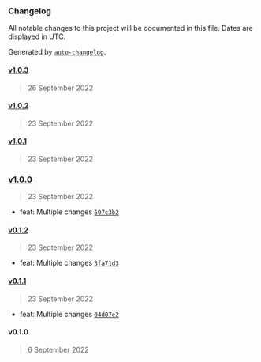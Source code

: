 ### Changelog

All notable changes to this project will be documented in this file. Dates are displayed in UTC.

Generated by [`auto-changelog`](https://github.com/CookPete/auto-changelog).

#### [v1.0.3](https://github.com/ilyub/lodash-commonjs-es/compare/v1.0.2...v1.0.3)

> 26 September 2022

#### [v1.0.2](https://github.com/ilyub/lodash-commonjs-es/compare/v1.0.1...v1.0.2)

> 23 September 2022

#### [v1.0.1](https://github.com/ilyub/lodash-commonjs-es/compare/v1.0.0...v1.0.1)

> 23 September 2022

### [v1.0.0](https://github.com/ilyub/lodash-commonjs-es/compare/v0.1.2...v1.0.0)

> 23 September 2022

- feat: Multiple changes [`507c3b2`](https://github.com/ilyub/lodash-commonjs-es/commit/507c3b28d754efd83d7836aaae58286028177484)

#### [v0.1.2](https://github.com/ilyub/lodash-commonjs-es/compare/v0.1.1...v0.1.2)

> 23 September 2022

- feat: Multiple changes [`3fa71d3`](https://github.com/ilyub/lodash-commonjs-es/commit/3fa71d3f41e36343bae95bee8756f6dc9739e8cc)

#### [v0.1.1](https://github.com/ilyub/lodash-commonjs-es/compare/v0.1.0...v0.1.1)

> 23 September 2022

- feat: Multiple changes [`04d07e2`](https://github.com/ilyub/lodash-commonjs-es/commit/04d07e25eceb50458a654499786a4724db021f68)

#### v0.1.0

> 6 September 2022
